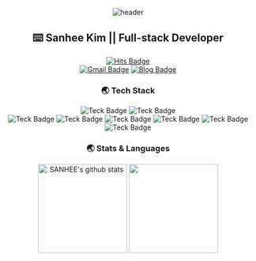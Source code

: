 <div align="center">
  
![header](https://capsule-render.vercel.app/api?type=waving&color=gradient&height=210&section=header&text=Hi%20There👋&fontSize=70)
## ⌨️ Sanhee Kim || Full-stack Developer
[![Hits Badge](https://hits.seeyoufarm.com/api/count/incr/badge.svg?url=https%3A%2F%2Fgithub.com%2Fsanheekim&count_bg=%2379C83D&title_bg=%23555555&icon=&icon_color=%23E7E7E7&title=Today&edge_flat=false)](https://hits.seeyoufarm.com)
<br/>
[![Gmail Badge](https://img.shields.io/badge/Gmail-d14836?style=flat-square&logo=Gmail&logoColor=white&link=mailto:sanheekim526@gmail.com)](mailto:sanheekim526@gmail.com)
[![Blog Badge](http://img.shields.io/badge/GitBlog-gray?style=flat-square&logo=GitHubPages&link=https://sanheekim.github.io/)](https://sanheekim.github.io/)
<!-- [![Notion Badge](http://img.shields.io/badge/Notion-000000?style=flat-square&logo=Notion&link=https://held-digestion-b05.notion.site/Sanhee-Kim-b16a5d9959f34ea9baa3ab5e0860db01)](https://held-digestion-b05.notion.site/Sanhee-Kim-b16a5d9959f34ea9baa3ab5e0860db01)
[![LinkedIn Badge](http://img.shields.io/badge/LinkedIn-0A66C2?style=flat-square&logo=LinkedIn&link=https://www.linkedin.com/in/sanhee-kim-870090182/)](https://www.linkedin.com/in/sanhee-kim-870090182/) -->

### 🌏 Tech Stack
![Teck Badge](https://img.shields.io/badge/CSS3-F43059?style=flat-square&logo=CSS3&logoColor=white)
![Teck Badge](https://img.shields.io/badge/HTML5-E34F26?style=flat-square&logo=HTML5&logoColor=white)
<br/>
![Teck Badge](https://img.shields.io/badge/Java-007396?style=flat-square&logo=Java&logoColor=white)
![Teck Badge](https://img.shields.io/badge/Javascript-F7DF1E?style=flat-square&logo=Javascript&logoColor=white)
![Teck Badge](https://img.shields.io/badge/D3-F9A03C?style=flat-square&logo=d3.js&logoColor=white)
![Teck Badge](https://img.shields.io/badge/JQuery-0769AD?style=flat-square&logo=JQuery&logoColor=white)
![Teck Badge](https://img.shields.io/badge/Python-3776AB?style=flat-square&logo=Python&logoColor=white)
<br/>
![Teck Badge](https://img.shields.io/badge/PostgreSQL-4169E1?style=flat-square&logo=PostgreSQL&logoColor=white)

### 🌏 Stats & Languages
<a href="https://github.com/sanheekim"><img align="center" style="height:180px" src="https://github-readme-stats.vercel.app/api?username=sanheekim&show_icons=true&include_all_commits=true&theme=graywhite&hide_border=true" alt="SANHEE's github stats" /></a>
<a href="https://github.com/sanheekim"><img align="center" style="height:180px" src="https://github-readme-stats.vercel.app/api/top-langs/?username=sanheekim&layout=compact&theme=graywhite&hide_border=true" /></a> 
  
</div>
